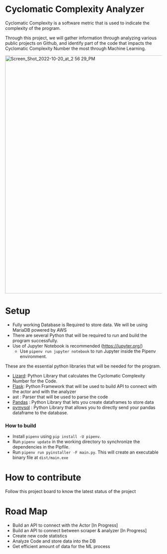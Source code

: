 # Cyclomatic Complexity Analyzer

Cyclomatic Complexity is a software metric that is used to indicate the complexity of the program.

Through this project, we will gather information through analyzing various public projects on Github,
and identify part of the code that impacts the Cyclomatic Complexity Number the most through Machine Learning.



<img width="766" alt="Screen_Shot_2022-10-20_at_2 56 29_PM" src="https://user-images.githubusercontent.com/97626684/197665715-34e22a16-06f4-40e3-81c0-12e7fc5a079b.png">

# Setup

- Fully working Database is Required to store data. We will be using MariaDB powered by AWS
- There are several Python that will be required to run and build the program successfully.
- Use of Jupyter Notebook is recommended (https://jupyter.org/)
  - Use `pipenv run jupyter notebook` to run Jupyter inside the Pipenv environment.

These are the essential python libraries that will be needed for the program. 
- [Lizard](https://github.com/terryyin/lizard/): Python Library that calculates the Cyclomatic Complexity Number for the Code.
- [Flask](https://github.com/pallets/flask): Python Framework that will be used to build API to connect with the actor and with the analyzer
- ast : Parser that will be used to parse the code
- [Pandas](https://github.com/pandas-dev/pandas) : Python Library that lets you create dataframes to store data
- [pymysql](https://github.com/PyMySQL/PyMySQL) : Python Library that allows you to directly send your pandas dataframe to the database. 

### How to build
- Install `pipenv` using `pip install -U pipenv`.
- Run `pipenv update` in the working directory to synchronize the dependencies in the Pipfile.
- Run `pipenv run pyinstaller -F main.py`. This will create an executable binary file at `dist/main.exe`

# How to contribute
Follow this project board to know the latest status of the project

# Road Map
- Build an API to connect with the Actor [In Progress]
- Build an API to connect between scraper & analyzer [In Progress]
- Create new code statistics 
- Analyze Code and store data into the DB
- Get efficient amount of data for the ML process
